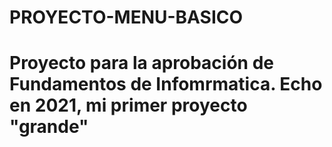 # PROYECTO-MENU-BASICO
# Proyecto para la aprobación de Fundamentos de Infomrmatica. Echo en 2021, mi primer proyecto "grande"
